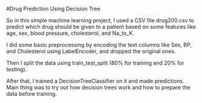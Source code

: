 #Drug Prediction Using Decision Tree

So in this simple machine learning project, I used a CSV file drug200.csv to predict which drug should be given to a patient based on some features like age, sex, blood pressure, cholesterol, and Na_to_K.

I did some basic preprocessing by encoding the text columns like Sex, BP, and Cholesterol using LabelEncoder, and dropped the original ones.

Then I split the data using train_test_split (80% for training and 20% for testing).

After that, I trained a DecisionTreeClassifier on it and made predictions.
Main thing was to try out how decision trees work and how to prepare the data before training.
